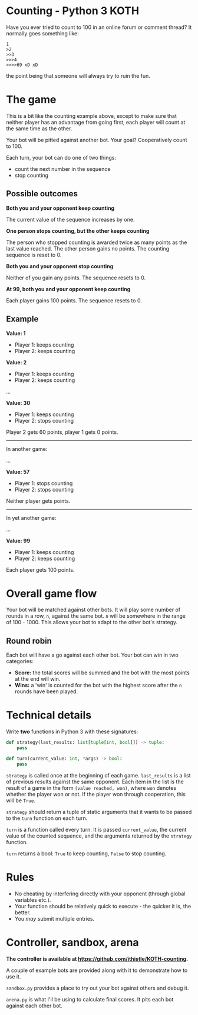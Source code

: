 # Counting - Python 3 KOTH

Have you ever tried to count to 100 in an online forum or comment thread? It normally goes something like:

```
1
>2
>>3
>>>4
>>>>69 xD xD
```

the point being that someone will always try to ruin the fun.

# The game

This is a bit like the counting example above, except to make sure that neither player has an advantage
from going first, each player will count at the same time as the other.

Your bot will be pitted against another bot. Your goal? Cooperatively count to 100.

Each turn, your bot can do one of two things:

- count the next number in the sequence
- stop counting

## Possible outcomes

**Both you and your opponent keep counting**

The current value of the sequence increases by one.

**One person stops counting, but the other keeps counting**

The person who stopped counting is awarded twice as many points as the last value reached. The other
person gains no points. The counting sequence is reset to 0.

**Both you and your opponent stop counting**

Neither of you gain any points. The sequence resets to 0.

**At 99, both you and your opponent keep counting**

Each player gains 100 points. The sequence resets to 0.

## Example

**Value: 1**

- Player 1: keeps counting
- Player 2: keeps counting

**Value: 2**

- Player 1: keeps counting
- Player 2: keeps counting

...

**Value: 30**

- Player 1: keeps counting
- Player 2: stops counting

Player 2 gets 60 points, player 1 gets 0 points.

-----

In another game:

...

**Value: 57**

- Player 1: stops counting
- Player 2: stops counting

Neither player gets points.

-----

In yet another game:

...

**Value: 99**

- Player 1: keeps counting
- Player 2: keeps counting

Each player gets 100 points.

# Overall game flow

Your bot will be matched against other bots. It will play some number of rounds in a row, `n`, against the same bot.
`n` will be somewhere in the range of 100 - 1000. This allows your bot to adapt to the other bot's strategy.

## Round robin

Each bot will have a go against each other bot. Your bot can win in two categories:

- **Score:** the total scores will be summed and the bot with the most points at the end will win.
- **Wins:** a 'win' is counted for the bot with the highest score after the `n` rounds have been played.

# Technical details

Write **two** functions in Python 3 with these signatures:

```py
def strategy(last_results: list[tuple[int, bool]]) -> tuple:
    pass

def turn(current_value: int, *args) -> bool:
    pass
```

`strategy` is called once at the beginning of each game. `last_results` is a list of previous results against the same opponent.
Each item in the list is the result of a game in the form `(value reached, won)`, where `won` denotes whether the player
won or not. If the player won through cooperation, this will be `True`. 

`strategy` should return a tuple of static arguments that it wants to be passed to the `turn` function on each turn.

`turn` is a function called every turn. It is passed `current_value`, the current value of the counted sequence, and the arguments
returned by the `strategy` function.

`turn` returns a bool: `True` to keep counting, `False` to stop counting.

# Rules

- No cheating by interfering directly with your opponent (through global variables etc.).
- Your function should be relatively quick to execute - the quicker it is, the better.
- You *may* submit multiple entries.

# Controller, sandbox, arena

**The controller is available at https://github.com/jthistle/KOTH-counting.**

A couple of example bots are provided along with it to demonstrate how to use it.

`sandbox.py` provides a place to try out your bot against others and debug it.

`arena.py` is what I'll be using to calculate final scores. It pits each bot against each other bot.
